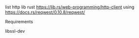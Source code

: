 
list http lib rust https://lib.rs/web-programming/http-client
using
https://docs.rs/reqwest/0.10.8/reqwest/


Requirements

libssl-dev